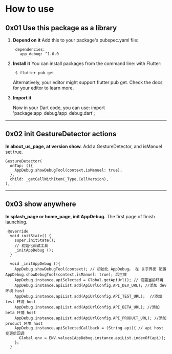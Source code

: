 
# How to use

## 0x01 Use this package as a library
1. **Depend on it**
Add this to your package's pubspec.yaml file:

        dependencies:
          app_debug: ^1.0.0
2. **Install it**
You can install packages from the command line:
with Flutter:

        $ flutter pub get
    Alternatively, your editor might support flutter pub get. Check the docs for your editor to learn more.

1. **Import it**

    Now in your Dart code, you can use:
    import 'package:app_debug/app_debug.dart';

-----------------------

## 0x02 init GestureDetector actions

**In about_us_page, at version show.**
Add a GestureDetector, and isManuel set true.
```
GestureDetector(
  onTap: (){
    AppDebug.showDebugTool(context,isManuel: true);
  },
  child: _getCellWithItem(_Type.CellVersion),
),
```

--------------------

## 0x03 show anywhere
**In splash_page or home_page, init AppDebug.**
The first page of finish launching.

```
 @override
  void initState() {
    super.initState();
    // 初始化调试工具
    _initAppDebug ();
  }

  void _initAppDebug (){
    AppDebug.showDebugTool(context); // 初始化 AppDebug。 在 关于界面 配置 AppDebug.showDebugTool(context,isManuel: true); 后生效
    AppDebug.instance.apiSelected = Global.getApiUrl(); // 设置当前环境
    AppDebug.instance.apiList.add(ApiUrlConfig.API_DEV_URL); //添加 dev 环境 host
    AppDebug.instance.apiList.add(ApiUrlConfig.API_TEST_URL);  //添加 test 环境 host
    AppDebug.instance.apiList.add(ApiUrlConfig.API_BETA_URL); //添加 beta 环境 host
    AppDebug.instance.apiList.add(ApiUrlConfig.API_PRODUCT_URL); //添加 product 环境 host
    AppDebug.instance.apiSelectedCallback = (String api){ // api host 变更后回调
      Global.env = ENV.values[AppDebug.instance.apiList.indexOf(api)];
    };
  }
```